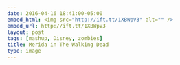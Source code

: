 ```yaml
---
date: 2016-04-16 18:41:00-05:00
embed_html: <img src="http://ift.tt/1XBWpV3" alt="" />
embed_url: http://ift.tt/1XBWpV3
layout: post
tags: [mashup, Disney, zombies]
title: Merida in The Walking Dead
type: image
---
```

<img src="http://ift.tt/1XBWpV3" alt="" />


